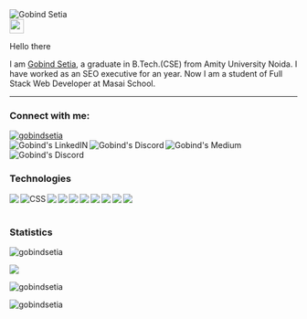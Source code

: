 <img align="center" alt="Gobind Setia" src="https://drive.google.com/uc?id=1dDwQHaAu543X2ykqVuBprLmBrMcBVafZ&export=download"/>
<br/>
<img src="https://media.giphy.com/media/hvRJCLFzcasrR4ia7z/giphy.gif" width="25px">
<p>Hello there</p>
I am <a href="https://www.linkedin.com/in/gobindsetia/">Gobind Setia</a>, a graduate in B.Tech.(CSE) from Amity University Noida.
I have worked as an SEO executive for an year. Now I am a student of Full Stack Web Developer at Masai School.
<hr/>

<h3>Connect with me:</h3>
<a href="https://twitter.com/gobindsetia" target="blank"><img src="https://img.shields.io/twitter/follow/gobindsetia?logo=twitter&style=for-the-badge" alt="gobindsetia" /></a>
<br/>
<a href="https://www.linkedin.com/in/gobindsetia/">
  <img align="left" alt="Gobind's LinkedIN" src="https://img.icons8.com/fluency/48/000000/linkedin.png"/>
</a>
<a href="https://stackoverflow.com/users/17761359/gobind-setia">
  <img align="left" alt="Gobind's Discord" src="https://img.icons8.com/color/48/000000/stackoverflow.png"/>
</a>

<a href="https://medium.com/@gobindsetia">
  <img align="left" alt="Gobind's Medium" src="https://img.icons8.com/stickers/48/000000/medium-logo.png"/>
</a>
<a href="https://discord.com/channels/@GobindSetia#1954">
  <img align="left" alt="Gobind's Discord" src="https://img.icons8.com/color/48/000000/discord-logo.png"/>
</a>
<br/>
<br/>
<h3>Technologies</h3>
<div>
<img align="left" src="https://img.icons8.com/color/48/000000/html-5--v1.png"/>
<img align="left" alt="CSS" src="https://img.icons8.com/color/48/000000/css3.png"/>
<img align="left" src="https://img.icons8.com/color/48/000000/javascript--v1.png"/>
<img align="left" src="https://img.icons8.com/external-others-amoghdesign/48/000000/external-react-native-soleicons-fill-vol-1-others-amoghdesign.png"/>
<img align="left" src="https://img.icons8.com/color/48/000000/redux.png"/>
<img align="left" src="https://img.icons8.com/color/48/000000/nodejs.png"/>
<img align="left" src="https://img.icons8.com/color/48/000000/mongodb.png"/>
<img align="left" src="https://img.icons8.com/color/48/000000/git.png"/>
<img align="left" src="https://img.icons8.com/color/48/000000/npm.png"/>
<img align="left" src="https://img.icons8.com/color/48/000000/bootstrap.png"/>
</div>

<br/>
<br/>
<h3>Statistics</h3>
<p align="left"> <img src="https://komarev.com/ghpvc/?username=gobindsetia&label=Profile%20views&color=0e75b6&style=flat" alt="gobindsetia" /> </p>
<p><img align="center" src="https://github-readme-stats.vercel.app/api/top-langs?username=gobindsetia&show_icons=true&locale=en&layout=compact&title_color=ffffff&border_color=ff0000&bg_color=000000&icon_color=ff0000&text_color=ffffff" /></p>

<p><img align="center" src="https://github-readme-stats.vercel.app/api?username=gobindsetia&show_icons=true&locale=en&title_color=ffffff&border_color=ff0000&bg_color=000000&icon_color=FA8B00&text_color=ffffff" alt="gobindsetia" /></p>

<p><img align="center" src="https://github-readme-streak-stats.herokuapp.com?user=gobindsetia&theme=highcontrast&date_format=M%20j%5B%2C%20Y%5D&border=DD2727" alt="gobindsetia" /></p>
